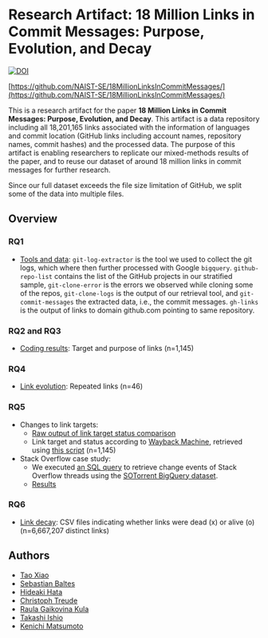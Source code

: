 # Research Artifact: 18 Million Links in Commit Messages: Purpose, Evolution, and Decay
[![DOI](https://zenodo.org/badge/DOI/10.5281/zenodo.7536500.svg)](https://doi.org/10.5281/zenodo.7536500)

[https://github.com/NAIST-SE/18MillionLinksInCommitMessages/](https://github.com/NAIST-SE/18MillionLinksInCommitMessages/)

This is a research artifact for the paper **18 Million Links in Commit Messages: Purpose, Evolution, and Decay**. This artifact is a data repository including all 18,201,165 links associated with the information of languages and commit location (GitHub links including account names, repository names, commit hashes) and the processed data. The purpose of this artifact is enabling researchers to replicate our mixed-methods results of the paper, and to reuse our dataset of around 18 million links in commit messages for further research.

Since our full dataset exceeds the file size limitation of GitHub, we split some of the data into multiple files.


## Overview

### RQ1
- [Tools and data](./rq1):  `git-log-extractor` is the tool we used to collect the git logs, which where then further processed with Google `bigquery`. `github-repo-list` contains the list of the GitHub projects in our stratified sample, `git-clone-error` is the errors we observed while cloning some of the repos, `git-clone-logs` is the output of our retrieval tool, and `git-commit-messages` the extracted data, i.e., the commit messages. `gh-links` is the output of links to domain github.com pointing to same repository.

### RQ2 and RQ3
- [Coding results](./rq2+3): Target and purpose of links (n=1,145)

### RQ4
- [Link evolution](./rq4): Repeated links (n=46)

### RQ5
- Changes to link targets: 
  - [Raw output of link target status comparison](./rq5/RQ5_Link_Evolution.csv)
  - Link target and status according to [Wayback Machine](https://web.archive.org/), retrieved using [this script](./rq5/wayback-machine-retriever) (n=1,145)
- Stack Overflow case study:
  - We executed [an SQL query](./rq5/sotorrent_bigquery.sql) to retrieve change events of Stack Overflow threads using the [SOTorrent BigQuery dataset](https://empirical-software.engineering/sotorrent/).
  - [Results](./rq5/so-case.xlsx)


### RQ6
- [Link decay](./rq6): CSV files indicating whether links were dead (x) or alive (o) (n=6,667,207 distinct links)


## Authors
- [Tao Xiao](https://tao-xiao.github.io/)
- [Sebastian Baltes](https://empirical-software.engineering/)
- [Hideaki Hata](https://hideakihata.github.io/)
- [Christoph Treude](http://ctreude.ca/)
- [Raula Gaikovina Kula](https://raux.github.io/)
- [Takashi Ishio](https://takashi-ishio.github.io/)
- [Kenichi Matsumoto](https://matsumotokenichi.github.io/)
